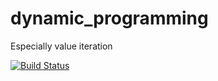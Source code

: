 # dynamic_programming
Especially value iteration

[![Build Status](https://travis-ci.org/masash1/dynamic_programming.svg?branch=master)](https://travis-ci.org/masash1/dynamic_programming)
